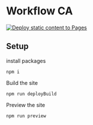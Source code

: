 # Workflow CA

[![Deploy static content to Pages](https://github.com/Thundeee/social-media-client/actions/workflows/pages.yml/badge.svg)](https://github.com/Thundeee/social-media-client/actions/workflows/pages.yml)

## Setup

install packages

```
npm i
```

Build the site

```
npm run deployBuild
```

Preview the site

```
npm run preview
```
